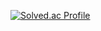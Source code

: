 [![Solved.ac Profile](http://mazassumnida.wtf/api/v2/generate_badge?boj=hiyoojeong)](https://solved.ac/hiyoojeong/)
